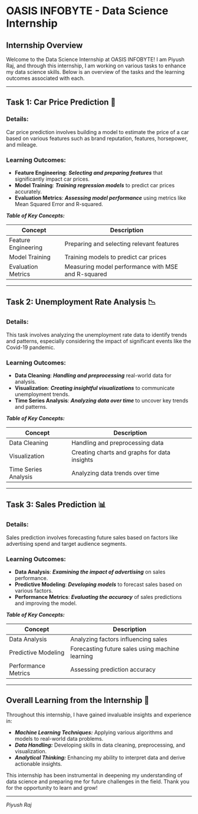 # OASIS INFOBYTE - Data Science Internship

## **Internship Overview**

Welcome to the Data Science Internship at OASIS INFOBYTE! I am Piyush Raj, and through this internship, I am working on various tasks to enhance my data science skills. Below is an overview of the tasks and the learning outcomes associated with each.

---

## **Task 1: Car Price Prediction 🚗**

### **Details:**
Car price prediction involves building a model to estimate the price of a car based on various features such as brand reputation, features, horsepower, and mileage.

### **Learning Outcomes:**
- **Feature Engineering**: **_Selecting and preparing features_** that significantly impact car prices.
- **Model Training**: **_Training regression models_** to predict car prices accurately.
- **Evaluation Metrics**: **_Assessing model performance_** using metrics like Mean Squared Error and R-squared.

**_Table of Key Concepts:_**

| Concept           | Description                                      |
|-------------------|--------------------------------------------------|
| Feature Engineering | Preparing and selecting relevant features     |
| Model Training    | Training models to predict car prices           |
| Evaluation Metrics | Measuring model performance with MSE and R-squared |

---

## **Task 2: Unemployment Rate Analysis 📉**

### **Details:**
This task involves analyzing the unemployment rate data to identify trends and patterns, especially considering the impact of significant events like the Covid-19 pandemic.

### **Learning Outcomes:**
- **Data Cleaning**: **_Handling and preprocessing_** real-world data for analysis.
- **Visualization**: **_Creating insightful visualizations_** to communicate unemployment trends.
- **Time Series Analysis**: **_Analyzing data over time_** to uncover key trends and patterns.

**_Table of Key Concepts:_**

| Concept           | Description                                      |
|-------------------|--------------------------------------------------|
| Data Cleaning     | Handling and preprocessing data                 |
| Visualization     | Creating charts and graphs for data insights    |
| Time Series Analysis | Analyzing data trends over time               |

---

## **Task 3: Sales Prediction 📊**

### **Details:**
Sales prediction involves forecasting future sales based on factors like advertising spend and target audience segments.

### **Learning Outcomes:**
- **Data Analysis**: **_Examining the impact of advertising_** on sales performance.
- **Predictive Modeling**: **_Developing models_** to forecast sales based on various factors.
- **Performance Metrics**: **_Evaluating the accuracy_** of sales predictions and improving the model.

**_Table of Key Concepts:_**

| Concept           | Description                                      |
|-------------------|--------------------------------------------------|
| Data Analysis     | Analyzing factors influencing sales              |
| Predictive Modeling | Forecasting future sales using machine learning |
| Performance Metrics | Assessing prediction accuracy                  |

---

## **Overall Learning from the Internship 🌟**

Throughout this internship, I have gained invaluable insights and experience in:

- **_Machine Learning Techniques:_** Applying various algorithms and models to real-world data problems.
- **_Data Handling:_** Developing skills in data cleaning, preprocessing, and visualization.
- **_Analytical Thinking:_** Enhancing my ability to interpret data and derive actionable insights.

This internship has been instrumental in deepening my understanding of data science and preparing me for future challenges in the field. Thank you for the opportunity to learn and grow!

---

*Piyush Raj*
